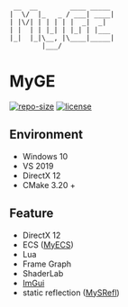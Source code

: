 ```

 __  __        ____ _____ 
|  \/  |_   _ / ___| ____|
| |\/| | | | | |  _|  _|  
| |  | | |_| | |_| | |___ 
|_|  |_|\__, |\____|_____|
        |___/             

```

# MyGE

[![repo-size](https://img.shields.io/github/languages/code-size/shimakaze09/MyGE?style=flat)](https://github.com/shimakaze09/MyGE/archive/main.zip) [![license](https://img.shields.io/github/license/shimakaze09/MyGE)](LICENSE)

## Environment

- Windows 10
- VS 2019
- DirectX 12
- CMake 3.20 +

## Feature

- DirectX 12
- ECS ([MyECS](https://github.com/shimakaze09/MyECS))
- Lua
- Frame Graph
- ShaderLab
- [ImGui](https://github.com/ocornut/imgui)
- static reflection ([MySRefl](https://github.com/shimakaze09/MySRefl))